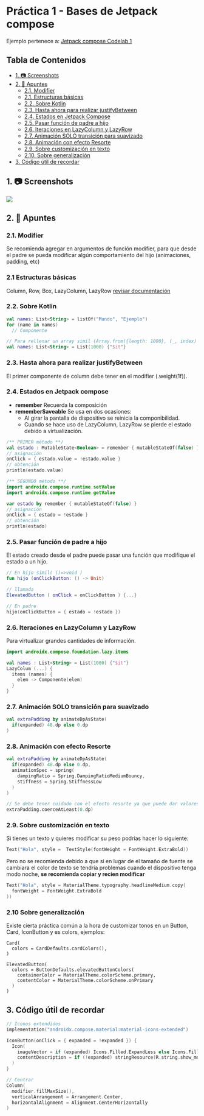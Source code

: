 # Práctica 1 - Bases de Jetpack compose

Ejemplo pertenece a: [Jetpack compose Codelab 1](https://developer.android.com/codelabs/jetpack-compose-basics?hl=es-419&continue=https%3A%2F%2Fdeveloper.android.com%2Fcourses%2Fpathways%2Fjetpack-compose-for-android-developers-1%3Fhl%3Des-419%23codelab-https%3A%2F%2Fdeveloper.android.com%2Fcodelabs%2Fjetpack-compose-basics#0)

## Tabla de Contenidos

- [1. 📷 Screenshots](#1--screenshots)
- [2. 📝 Apuntes](#2--apuntes)
  - [2.1. Modifier](#21-modifier)
  - [2.1. Estructuras básicas](#21-estructuras-básicas)
  - [2.2. Sobre Kotlin](#22-sobre-kotlin)
  - [2.3. Hasta ahora para realizar justifyBetween](#23-hasta-ahora-para-realizar-justifybetween)
  - [2.4. Estados en Jetpack Compose](#24-estados-en-jetpack-compose)
  - [2.5. Pasar función de padre a hijo](#25-pasar-función-de-padre-a-hijo)
  - [2.6. Iteraciones en LazyColumn y LazyRow](#26-iteraciones-en-lazycolumn-y-lazyrow)
  - [2.7. Animación SOLO transición para suavizado](#27-animación-solo-transición-para-suavizado)
  - [2.8. Animación con efecto Resorte](#28-animación-con-efecto-resorte)
  - [2.9. Sobre customización en texto](#29-sobre-customización-en-texto)
  - [2.10. Sobre generalización](#210-sobre-generalización)
- [3. Código útil de recordar](#código-útil-de-recordar)

## 1. 📷 Screenshots

![](./docs/picture_1.png)

## 2. 📝 Apuntes

### 2.1. Modifier

Se recomienda agregar en argumentos de función modifier, para que desde el padre se pueda modificar algún comportamiento del hijo (animaciones, padding, etc)

### 2.1 Estructuras básicas

Column, Row, Box, LazyColumn, LazyRow [revisar documentación](https://developer.android.com/develop/ui/compose/layouts/basics?hl=es-419)

### 2.2. Sobre Kotlin

```kotlin
val names: List<String> = listOf("Mundo", "Ejemplo")
for (name in names)
  // Componente

// Para rellenar un array simil (Array.from({length: 1000}, (_, index) -> index))
val names: List<String> = List(1000) {"$it"}
```

### 2.3. Hasta ahora para realizar justifyBetween

El primer componente de column debe tener en el modifier (.weight(1f)).

### 2.4. Estados en Jetpack compose

- **remember** Recuerda la composición
- **rememberSaveable** Se usa en dos ocasiones:
  - Al girar la pantalla de dispositivo se reinicia la componibilidad.
  - Cuando se hace uso de LazyColumn, LazyRow se pierde el estado debido a virtualización.

```kotlin
/** PRIMER método **/
val estado : MutableState<Boolean> = remember { mutableStateOf(false) }
// asignación
onClick = { estado.value = !estado.value }
// obtención
println(estado.value)

/** SEGUNDO método **/
import androidx.compose.runtime.setValue
import androidx.compose.runtime.getValue

var estado by remember { mutableStateOf(false) }
// asignación
onClick = { estado = !estado }
// obtención
println(estado)
```

### 2.5. Pasar función de padre a hijo

El estado creado desde el padre puede pasar una función que modifique el estado a un hijo.

```kotlin
// En hijo simil( ()=>void )
fun hijo (onClickButton: () -> Unit)

// llamada
ElevatedButton ( onClick = onClickButton ) {...}

// En padre
hijo(onClickButton = { estado = !estado })
```

### 2.6. Iteraciones en LazyColumn y LazyRow

Para virtualizar grandes cantidades de información.

```kotlin
import androidx.compose.foundation.lazy.items

val names : List<String> = List(1000) {"$it"}
LazyColum (...) {
  items (names) {
    elem -> Componente(elem)
  }
}
```

### 2.7. Animación SOLO transición para suavizado

```kotlin
val extraPadding by animateDpAsState(
  if(expanded) 48.dp else 0.dp
)
```

### 2.8. Animación con efecto Resorte

```kotlin
val extraPadding by animateDpAsState(
  if(expanded) 48.dp else 0.dp,
  animationSpec = spring(
    dampingRatio = Spring.DampingRatioMediumBouncy,
    stiffness = Spring.StiffnessLow
  )
)

// Se debe tener cuidado con el efecto resorte ya que puede dar valores < a 0.dp
extraPadding.coerceAtLeast(0.dp)
```

### 2.9. Sobre customización en texto

Si tienes un texto y quieres modificar su peso podrías hacer lo siguiente:

```kotlin
Text("Hola", style =  TextStyle(fontWeight = FontWeight.ExtraBold))
```

Pero no se recomienda debido a que si en lugar de el tamaño de fuente se cambiara el color de texto se tendría problemas cuando el dispositivo tenga modo noche, **se recomienda copiar y recien modificar**

```kotlin
Text("Hola", style = MaterialTheme.typography.headlineMedium.copy(
  fontWeight = FontWeight.ExtraBold
))
```

### 2.10 Sobre generalización

Existe cierta práctica común a la hora de customizar tonos en un Button, Card, IconButton y es colors, ejemplos:

```jetpack
Card(
  colors = CardDefaults.cardColors(),
)

ElevatedButton(
  colors = ButtonDefaults.elevatedButtonColors(
    containerColor = MaterialTheme.colorScheme.primary,
    contentColor = MaterialTheme.colorScheme.onPrimary
  )
)

```

## 3. Código útil de recordar

```kotlin
// Iconos extendidos
implementation("androidx.compose.material:material-icons-extended")

IconButton(onClick = { expanded = !expanded }) {
  Icon(
    imageVector = if (expanded) Icons.Filled.ExpandLess else Icons.Filled.ExpandMore,
    contentDescription = if (!expanded) stringResource(R.string.show_more) else stringResource(R.string.show_less)
  )
}

// Centrar
Column(
  modifier.fillMaxSize(),
  verticalArrangement = Arrangement.Center,
  horizontalAlignment = Alignment.CenterHorizontally
)
```
